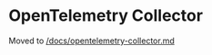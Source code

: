 # OpenTelemetry Collector

Moved to [/docs/opentelemetry-collector.md](/docs/opentelemetry-collector.md)
